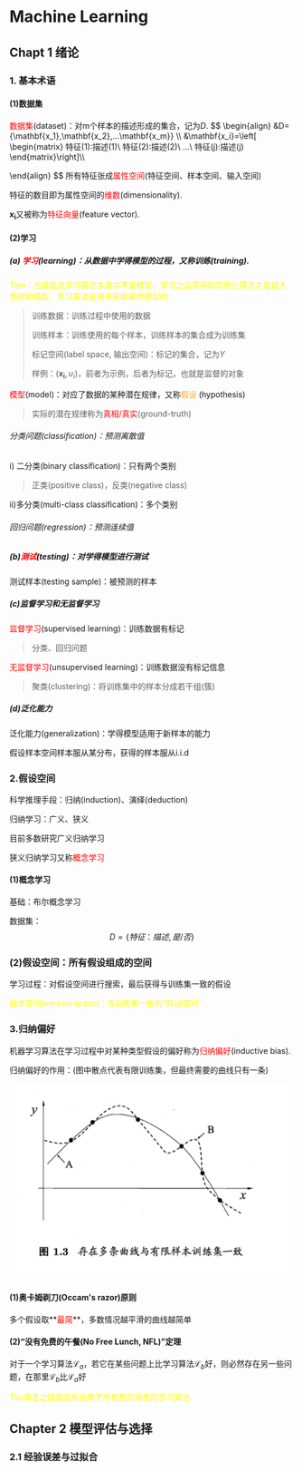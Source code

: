 <script src="https://cdn.mathjax.org/mathjax/latest/MathJax.js?config=TeX-AMS-MML_HTMLorMML" type="text/javascript"></script>
# Machine Learning

## Chapt 1 绪论

### 1. 基本术语

#### (1)数据集

<font color=red>数据集</font>(dataset)：对m个样本的描述形成的集合，记为$D$.
$$
\begin{align}
&D=\{\mathbf{x_1},\mathbf{x_2},...\mathbf{x_m}\} \\\\
&\mathbf{x_i}=\left[
\begin{matrix}
特征(1):描述(1)\\
特征(2):描述(2)\\
...\\
特征(j):描述(j)
\end{matrix}\right]\\\\

\end{align}
$$
所有特征张成<font color=red>属性空间</font>(特征空间、样本空间、输入空间)

特征的数目即为属性空间的<font color=red>维数</font>(dimensionality).

$\mathbf{x_i}$又被称为<font color=red>特征向量</font>(feature vector).

#### (2)学习

##### (a) <font color=red>学习</font>(learning)：从数据中学得模型的过程，又称训练(training).

<font color=yellow>Tips：也就是说学习算法本身并不是模型，学习之后获得的实例化算法才是投入使用的模型，学习算法是用来获取最终模型的.</font>

> 训练数据：训练过程中使用的数据
>
> 训练样本：训练使用的每个样本，训练样本的集合成为训练集
>
> 标记空间(label space, 输出空间)：标记的集合，记为$\Upsilon$
>
> 样例：$(\mathbf{x_i},\upsilon_i)$，前者为示例，后者为标记，也就是监督的对象

<font color=red>模型</font>(model)：对应了数据的某种潜在规律，又称<font color=orange>假设 </font>(hypothesis)

> 实际的潜在规律称为<font color=red>真相/真实</font>(ground-truth)

###### 分类问题(classification)：预测离散值

i) 二分类(binary classification)：只有两个类别

> 正类(positive class)，反类(negative class)

ii)多分类(multi-class classification)：多个类别

###### 回归问题(regression)：预测连续值

##### (b)<font color=red>测试</font>(testing)：对学得模型进行测试

测试样本(testing sample)：被预测的样本

##### (c)监督学习和无监督学习

<font color=red>监督学习</font>(supervised learning)：训练数据有标记

> 分类、回归问题

<font color=red>无监督学习</font>(unsupervised learning)：训练数据没有标记信息

> 聚类(clustering)：将训练集中的样本分成若干组(簇)

##### (d)泛化能力

泛化能力(generalization)：学得模型适用于新样本的能力

假设样本空间样本服从某分布，获得的样本服从i.i.d

### 2.假设空间

科学推理手段：归纳(induction)<!--泛化-->、演绎(deduction)<!--特化-->

归纳学习：广义、狭义

目前多数研究广义归纳学习

狭义归纳学习又称<font color=red>概念学习</font>

#### (1)概念学习

基础：布尔概念学习

数据集：
$$
D=\{特征：描述,是/否\}
$$

### (2)假设空间：所有假设组成的空间

学习过程：对假设空间进行搜索，最后获得与训练集一致的假设

<font color=yellow>版本空间(version space)：与训练集一致的“假设空间”</font>

### 3.归纳偏好

机器学习算法在学习过程中对某种类型假设的偏好称为<font color=red>归纳偏好</font>(inductive bias).

归纳偏好的作用：(图中散点代表有限训练集，但最终需要的曲线只有一条)

![bias](https://raw.githubusercontent.com/pollycoder/ML-Practice-zhouzhihua/main/img/bias.png)

#### (1)奥卡姆剃刀(Occam's razor)原则

多个假设取**<font color=red>最简</font>**，多数情况越平滑的曲线越简单

#### (2)“没有免费的午餐(No Free Lunch, NFL)”定理

对于一个学习算法$\mathcal{L}_a$，若它在某些问题上比学习算法$\mathcal{L}_b$好，则必然存在另一些问题，在那里$\mathcal{L}_b$比$\mathcal{L}_a$好

<font color=yellow>Tip:简言之就是没有适用于所有预测场景的学习算法.</font>

## Chapter 2 模型评估与选择

### 2.1 经验误差与过拟合



















